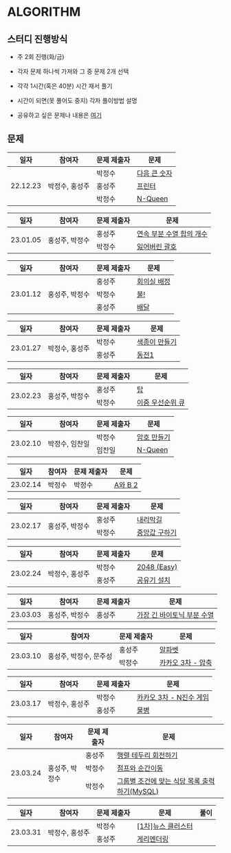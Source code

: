 # ALGORITHM

## 스터디 진행방식
* 주 2회 진행(화/금)
* 각자 문제 하나씩 가져와 그 중 문제 2개 선택
* 각각 1시간(혹은 40분) 시간 재서 풀기
* 시간이 되면(못 풀어도 중지) 각자 풀이방법 설명

* 공유하고 싶은 문제나 내용은 [여기](https://github.com/algoStudyforCodingTest/ALGORITHM/discussions)

## 문제





<table>
<thead>
<th>일자</th>
<th>참여자</th>
<th>문제 제출자</th>
<th>문제</th>
</thead>

<tbody>
<tr>
<td rowspan="100">22.12.23</td>
<td rowspan="100">박정수, 홍성주</td>

<td>박정수</td>
<td><a href="https://school.programmers.co.kr/learn/courses/30/lessons/12911">다음 큰 숫자</a></td>
</tr>

<tr>
<td>홍성주</td>
<td><a href="https://school.programmers.co.kr/learn/courses/30/lessons/42587">프린터</a></td>
</tr>
<tr>
<td>박정수</td>
<td><a href="https://www.acmicpc.net/problem/9663">N-Queen</a></td>
</tr>


<table>
<thead>
<th>일자</th>
<th>참여자</th>
<th>문제 제출자</th>
<th>문제</th>
</thead>

<tbody>
<tr>
<td rowspan="100">23.01.05</td>
<td rowspan="100">홍성주, 박정수</td>

<td>홍성주</td>
<td><a href="https://school.programmers.co.kr/learn/courses/30/lessons/131701">연속 부분 수열 합의 개수</a></td>
</tr>

<tr>
<td>박정수</td>
<td><a href="https://www.acmicpc.net/problem/1541">잃어버린 괄호</a></td>
</tr>

</tbody>
</table>



<table>
<thead>
<th>일자</th>
<th>참여자</th>
<th>문제 제출자</th>
<th>문제</th>
</thead>

<tbody>
<tr>
<td rowspan="100">23.01.12</td>
<td rowspan="100">홍성주, 박정수</td>

<td>홍성주</td>
<td><a href="https://www.acmicpc.net/problem/1931">회의실 배정</a></td>
</tr>

<tr>
<td>박정수</td>
<td><a href="https://www.acmicpc.net/problem/4179">불!</a></td>
</tr>

<tr>
<td>홍성주</td>
<td><a href="https://school.programmers.co.kr/learn/courses/30/lessons/12978">배달</a></td>
</tr>

</tbody>
</table>


<table>
<thead>
<th>일자</th>
<th>참여자</th>
<th>문제 제출자</th>
<th>문제</th>
</thead>

<tbody>
<tr>
<td rowspan="100">23.01.27</td>
<td rowspan="100">박정수, 홍성주</td>

<td>박정수</td>
<td><a href="https://www.acmicpc.net/problem/2630">색종이 만들기</a></td>
</tr>

<tr>
<td>홍성주</td>
<td><a href="https://www.acmicpc.net/problem/2293">동전1</a></td>
</tr>

</tbody>
</table>

<table>
<thead>
<th>일자</th>
<th>참여자</th>
<th>문제 제출자</th>
<th>문제</th>
</thead>

<tbody>
<tr>
<td rowspan="100">23.02.23</td>
<td rowspan="100">홍성주, 박정수</td>

<td>홍성주</td>
<td><a href="https://www.acmicpc.net/problem/2493">탑</a></td>
</tr>

<tr>
<td>박정수</td>
<td><a href="https://www.acmicpc.net/problem/7662">이중 우선순위 큐</a></td>
</tr>


</tbody>
</table>

<table>
<thead>
<th>일자</th>
<th>참여자</th>
<th>문제 제출자</th>
<th>문제</th>
</thead>

<tbody>
<tr>
<td rowspan="100">23.02.10</td>
<td rowspan="100">박정수, 임찬일</td>

<td>박정수</td>
<td><a href="https://www.acmicpc.net/problem/1759">암호 만들기</a></td>
</tr>

<tr>
<td>임찬일</td>
<td><a href="https://www.acmicpc.net/problem/9663">N-Queen</a></td>
</tr>


</tbody>
</table>

<table>
<thead>
<th>일자</th>
<th>참여자</th>
<th>문제 제출자</th>
<th>문제</th>
</thead>

<tbody>
<tr>
<td rowspan="100">23.02.14</td>
<td rowspan="100">박정수</td>

<td>박정수</td>
<td><a href="https://www.acmicpc.net/problem/12919">A와 B 2</a></td>
</tr>

</tbody>
</table>

<table>
<thead>
<th>일자</th>
<th>참여자</th>
<th>문제 제출자</th>
<th>문제</th>
</thead>

<tbody>
<tr>
<td rowspan="100">23.02.17</td>
<td rowspan="100">홍성주, 박정수</td>

<td>홍성주</td>
<td><a href="https://www.acmicpc.net/problem/1520">내리막길</a></td>
</tr>

<tr>
<td>박정수</td>
<td><a href="https://www.acmicpc.net/problem/2696">중앙값 구하기</a></td>
</tr>

</tbody>
</table>

<table>
<thead>
<th>일자</th>
<th>참여자</th>
<th>문제 제출자</th>
<th>문제</th>
</thead>

<tbody>
<tr>
<td rowspan="100">23.02.24</td>
<td rowspan="100">박정수, 홍성주</td>

<td>박정수</td>
<td><a href="https://www.acmicpc.net/problem/12100">2048 (Easy)</a></td>
</tr>

<tr>
<td>홍성주</td>
<td><a href="https://www.acmicpc.net/problem/2110">공유기 설치</a></td>
</tr>

</tbody>
</table>

<table>
<thead>
<th>일자</th>
<th>참여자</th>
<th>문제 제출자</th>
<th>문제</th>
</thead>

<tbody>
<tr>
<td rowspan="100">23.03.03</td>
<td rowspan="100">홍성주, 박정수</td>

<td>홍성주</td>
<td><a href="https://www.acmicpc.net/problem/11054">가장 긴 바이토닉 부분 수열</a></td>
</tr>

</tbody>
</table>


<table>
<thead>
<th>일자</th>
<th>참여자</th>
<th>문제 제출자</th>
<th>문제</th>
</thead>
<tbody>
<tr>
<td rowspan="100">23.03.10</td>
<td rowspan="100">홍성주, 박정수, 문주성</td>

<td>홍성주</td>
<td><a href="https://www.acmicpc.net/problem/1987">알파벳</a></td>
</tr>

<tr>
<td>박정수</td>
<td><a href="https://school.programmers.co.kr/learn/courses/30/lessons/17684">카카오 3차 - 압축</a></td>
</tr>

</tbody>
</table>


<table>
<thead>
<th>일자</th>
<th>참여자</th>
<th>문제 제출자</th>
<th>문제</th>
</thead>
<tbody>

<tr>
<td rowspan="100">23.03.17</td>
<td rowspan="100">박정수, 홍성주</td>

<td>박정수</td>
<td><a href="https://school.programmers.co.kr/learn/courses/30/lessons/17687">카카오 3차 - N진수 게임</a></td>
</tr>

<tr>
<td>홍성주</td>
<td><a href="https://www.acmicpc.net/problem/2251">물병</a></td>
</tr>

</tbody>
</table>


<table>
<thead>
<th>일자</th>
<th>참여자</th>
<th>문제 제출자</th>
<th>문제</th>
</thead>
<tbody>

<tr>
<td rowspan="100">23.03.24</td>
<td rowspan="100">홍성주, 박정수</td>

<td>홍성주</td>
<td><a href="https://school.programmers.co.kr/learn/courses/30/lessons/77485">행렬 테두리 회전하기</a></td>
</tr>

<tr>
<td>박정수</td>
<td><a href="https://school.programmers.co.kr/learn/courses/30/lessons/12980">점프와 순간이동</a></td>
</tr>

<tr>
<td>박정수</td>
<td><a href="https://school.programmers.co.kr/learn/courses/30/lessons/131124">그룹별 조건에 맞는 식당 목록 출력하기(MySQL)</a></td>
</tr>

</tbody>
</table>

<table>
<thead>
<th>일자</th>
<th>참여자</th>
<th>문제 제출자</th>
<th>문제</th>
<th>풀이</th>
</thead>
<tbody>

<tr>
<td rowspan="100">23.03.31</td>
<td rowspan="100">박정수, 홍성주</td>

<td>박정수</td>
<td><a href="https://school.programmers.co.kr/learn/courses/30/lessons/17677">[1차]뉴스 클러스터</a></td>
</tr>

<tr>
<td>홍성주</td>
<td><a href="https://www.acmicpc.net/problem/17471">게리멘더링
</tr>

</tbody>
</table>

  
<!-- 이 아래의 테이블 템플릿을 복사해서 사용하세요 -->
<!--
  

<table>
<thead>
<th>일자</th>
<th>참여자</th>
<th>문제 제출자</th>
<th>문제</th>
<th>풀이</th>
</thead>
<tbody>

<tr>
<td rowspan="100">23.03.10진행일자를 여기에 적으세요</td>
<td rowspan="100">참여인원이름을 여기에 적으세요</td>

<td>출제자이름을여기적으세요</td>
<td><a href="문제링크를여기붙이세요">문제제목을여기적으세요</a></td>
<td>
<a href="제출한문제풀이링크나깃헙링크를여기붙이세요">푼사람의이름을여기적으세요</a>
<a href="제출한문제풀이링크나깃헙링크를여기붙이세요">푼사람의이름을여기적으세요</a>
</td>
</tr>

<tr>
<td>출제자이름을여기적으세요</td>
<td><a href="문제링크를여기붙이세요">문제제목을여기적으세요</a></td>
<td>
<a href="제출한문제풀이링크나깃헙링크를여기붙이세요">푼사람의이름을여기적으세요</a>
<a href="제출한문제풀이링크나깃헙링크를여기붙이세요">푼사람의이름을여기적으세요</a>
</td>
</tr>

</tbody>
</table>

  
-->
